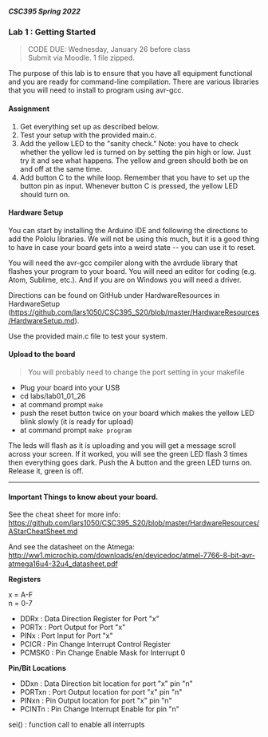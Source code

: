 ##### CSC395 Spring 2022

### Lab 1 : Getting Started
> CODE DUE: Wednesday, January 26 before class <br>
> Submit via Moodle. 1 file zipped.

The purpose of this lab is to ensure that you have all equipment functional and you are ready for command-line compilation. There are various libraries that you will need to install to program using avr-gcc.

#### Assignment

1. Get everything set up as described below.
2. Test your setup with the provided main.c.
3. Add the yellow LED to the "sanity check." Note: you have to check whether the yellow led is turned on by setting the pin high or low. Just try it and see what happens. The yellow and green should both be on and off at the same time.
4. Add button C to the while loop. Remember that you have to set up the button pin as input. Whenever button C is pressed, the yellow LED should turn on.

#### Hardware Setup

You can start by installing the Arduino IDE and following the directions to add the Pololu libraries. We will not be using this much, but it is a good thing to have in case your board gets into a weird state -- you can use it to reset.

You will need the avr-gcc compiler along with the avrdude library that flashes your program to your board. You will need an editor for coding (e.g. Atom, Sublime, etc.). And if you are on Windows you will need a driver.

Directions can be found on GitHub under HardwareResources in HardwareSetup (https://github.com/lars1050/CSC395_S20/blob/master/HardwareResources/HardwareSetup.md).

Use the provided main.c file to test your system.

#### Upload to the board

> You will probably need to change the port setting in your makefile

- Plug your board into your USB
- cd labs/lab01_01_26
- at command prompt ```make```
- push the reset button twice on your board which makes the yellow LED blink slowly (it is ready for upload)
- at command prompt ```make program```

The leds will flash as it is uploading and you will get a message scroll across your screen. If it worked, you will see the green LED flash 3 times then everything goes dark. Push the A button and the green LED turns on. Release it, green is off.

<hr>

#### Important Things to know about your board.

See the cheat sheet for more info: https://github.com/lars1050/CSC395_S20/blob/master/HardwareResources/AStarCheatSheet.md

And see the datasheet on the Atmega: http://ww1.microchip.com/downloads/en/devicedoc/atmel-7766-8-bit-avr-atmega16u4-32u4_datasheet.pdf

**__Registers__**

x = A-F <br>
n = 0-7

- DDRx : Data Direction Register for Port "x"
- PORTx : Port Output for Port "x"
- PINx : Port Input for Port "x"
- PCICR : Pin Change Interrupt Control Register
- PCMSK0 : Pin Change Enable Mask for Interrupt 0

**__Pin/Bit Locations__**

- DDxn : Data Direction bit location for port "x" pin "n"
- PORTxn : Port Output location for port "x" pin "n"
- PINxn : Pin Output location for port "x" pin "n"
- PCINTn : Pin Change Interrupt Enable for pin "n"

sei() : function call to enable all interrupts
